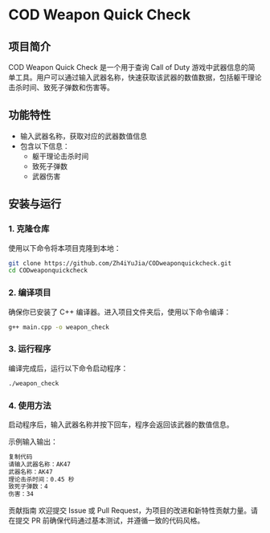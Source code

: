 # COD Weapon Quick Check

## 项目简介
COD Weapon Quick Check 是一个用于查询 Call of Duty 游戏中武器信息的简单工具。用户可以通过输入武器名称，快速获取该武器的数值数据，包括躯干理论击杀时间、致死子弹数和伤害等。

## 功能特性
- 输入武器名称，获取对应的武器数值信息
- 包含以下信息：
  - 躯干理论击杀时间
  - 致死子弹数
  - 武器伤害

## 安装与运行

### 1. 克隆仓库
使用以下命令将本项目克隆到本地：

```bash
git clone https://github.com/Zh4iYuJia/CODweaponquickcheck.git
cd CODweaponquickcheck
```
### 2. 编译项目
确保你已安装了 C++ 编译器。进入项目文件夹后，使用以下命令编译：

```bash
g++ main.cpp -o weapon_check
```
### 3. 运行程序
编译完成后，运行以下命令启动程序：

```bash
./weapon_check
```
### 4. 使用方法
启动程序后，输入武器名称并按下回车，程序会返回该武器的数值信息。

示例输入输出：
```bash
复制代码
请输入武器名称：AK47
武器名称：AK47
理论击杀时间：0.45 秒
致死子弹数：4
伤害：34
```
贡献指南
欢迎提交 Issue 或 Pull Request，为项目的改进和新特性贡献力量。请在提交 PR 前确保代码通过基本测试，并遵循一致的代码风格。
